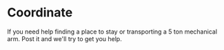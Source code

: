 # Coordinate

If you need help finding a place to stay or transporting a 5 ton mechanical arm. Post it and we'll try to get you help.